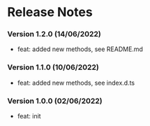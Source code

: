 # Release Notes

### Version 1.2.0 (14/06/2022)

- feat: added new methods, see README.md

### Version 1.1.0 (10/06/2022)

- feat: added new methods, see index.d.ts

### Version 1.0.0 (02/06/2022)

- feat: init
